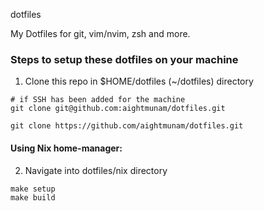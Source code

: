  dotfiles

My Dotfiles for git, vim/nvim, zsh and more. 

### Steps to setup these dotfiles on your machine
1. Clone this repo in $HOME/dotfiles (~/dotfiles) directory
  ```
  # if SSH has been added for the machine
  git clone git@github.com:aightmunam/dotfiles.git 
  
  git clone https://github.com/aightmunam/dotfiles.git
  ```
#### Using Nix home-manager:
2. Navigate into dotfiles/nix directory
```
make setup
make build 
```

